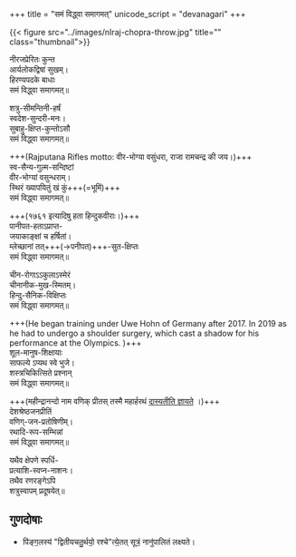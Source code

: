 +++
title = "समं विद्ध्वा समागमत्"
unicode_script = "devanagari"
+++

{{< figure src="../images/nIraj-chopra-throw.jpg" title="" class="thumbnail">}}


नीरजप्रेरितः कुन्त  
आर्यलोकद्विषां सुखम्।  
हिरण्यपदके बाधाः  
समं विद्ध्वा समागमत्॥

शत्रु-सीमन्तिनी-हर्षं  
स्वदेश-सुन्दरी-मनः।  
सुबाहु-क्षिप्त-कुन्तोऽसौ  
समं विद्ध्वा समागमत्॥

+++(Rajputana Rifles motto: वीर-भोग्या वसुंधरा, राजा रामचन्द्र की जय।)+++  
स्व-सैन्य-गुल्म-सन्दिष्टां  
वीर-भोग्यां वसुन्धराम्।  
स्थिरं ख्यापयितुं खं कुं+++(=भूमिं)+++  
समं विद्ध्वा समागमत्॥

+++(१७६१ इत्यादिषु हता हिन्दुकवीराः।)+++  
पानीपत-हताऽप्राप्त-  
जयाकाङ्क्षां च हर्षितां।  
म्लेच्छानां तत्+++(→पनीपत)+++-सुत-क्षिप्तः  
समं विद्ध्वा समागमत्॥

चीन-रोगाऽऽकुलाऽस्मेरं  
चीनानीक-मुख-स्मितम्।  
हिन्दु-सैनिक-विक्षिप्तः  
समं विद्ध्वा समागमत्॥

+++(He began training under Uwe Hohn of Germany after 2017. In 2019 as he had to undergo a shoulder surgery, which cast a shadow for his performance at the Olympics. )+++  
शूल-मानुष-शिक्षायाः  
साफल्ये ऽप्यथ स्वे भुजे।  
शस्त्रचिकित्सिते प्रश्नान्  
समं विद्ध्वा समागमत्॥


+++(महीन्द्रानन्दो नाम वणिक् प्रीतस् तस्मै महार्हरथं [दास्यतीति ज्ञायते](https://twitter.com/anandmahindra/status/1423983380253790208) ।)+++  
देशश्रेष्ठजनप्रीतिं  
वणिग्-जन-प्रतोषिणीम्।  
रथादि-रूप-सम्भिन्नां  
समं विद्ध्वा समागमत्॥

यथैव क्षेपणे स्पर्धि-  
प्रत्याशि-स्वप्न-नाशनः।  
तथैव रणरङ्गेऽपि  
शत्रुस्वापम् प्रदूषयेत्॥ 


## गुणदोषाः
- पि॑ङ्ग॒लस्य॑ "द्वितीयचतु॒र्थयो॒ रश्चे"त्ये॒तत् सूत्रं॒ नानु॑पालितं लक्ष्यते। 
